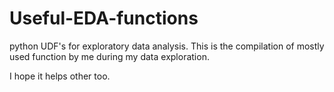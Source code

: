 # Useful-EDA-functions
python UDF's for exploratory data analysis.
This is the compilation of mostly used function by me during my data exploration.

I hope it helps other too. 
